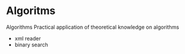 # Algoritms
Algorithms  Practical application of theoretical knowledge on algorithms

- xml reader
- binary search